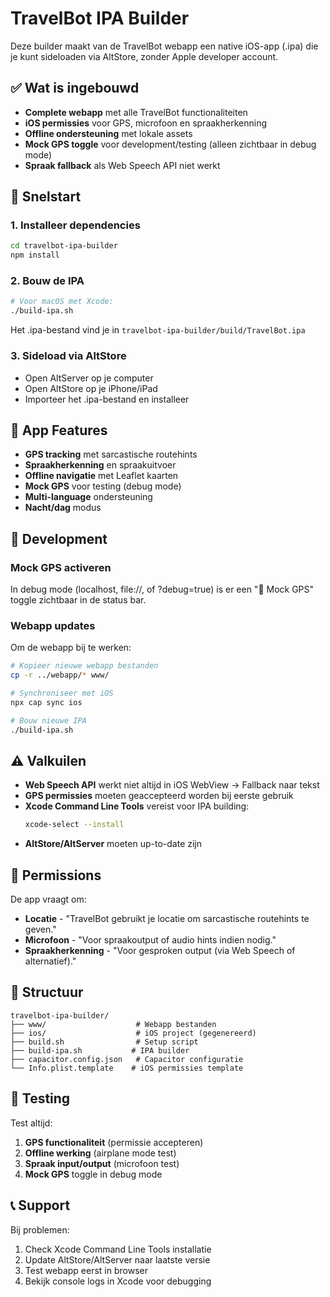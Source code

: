 # TravelBot IPA Builder

Deze builder maakt van de TravelBot webapp een native iOS-app (.ipa) die je kunt sideloaden via AltStore, zonder Apple developer account.

## ✅ Wat is ingebouwd

- **Complete webapp** met alle TravelBot functionaliteiten
- **iOS permissies** voor GPS, microfoon en spraakherkenning
- **Offline ondersteuning** met lokale assets
- **Mock GPS toggle** voor development/testing (alleen zichtbaar in debug mode)
- **Spraak fallback** als Web Speech API niet werkt

## 🚀 Snelstart

### 1. Installeer dependencies
```bash
cd travelbot-ipa-builder
npm install
```

### 2. Bouw de IPA
```bash
# Voor macOS met Xcode:
./build-ipa.sh
```

Het .ipa-bestand vind je in `travelbot-ipa-builder/build/TravelBot.ipa`

### 3. Sideload via AltStore
- Open AltServer op je computer
- Open AltStore op je iPhone/iPad
- Importeer het .ipa-bestand en installeer

## 📱 App Features

- **GPS tracking** met sarcastische routehints
- **Spraakherkenning** en spraakuitvoer
- **Offline navigatie** met Leaflet kaarten
- **Mock GPS** voor testing (debug mode)
- **Multi-language** ondersteuning
- **Nacht/dag** modus

## 🔧 Development

### Mock GPS activeren
In debug mode (localhost, file://, of ?debug=true) is er een "🧪 Mock GPS" toggle zichtbaar in de status bar.

### Webapp updates
Om de webapp bij te werken:
```bash
# Kopieer nieuwe webapp bestanden
cp -r ../webapp/* www/

# Synchroniseer met iOS
npx cap sync ios

# Bouw nieuwe IPA
./build-ipa.sh
```

## ⚠️ Valkuilen

- **Web Speech API** werkt niet altijd in iOS WebView → Fallback naar tekst
- **GPS permissies** moeten geaccepteerd worden bij eerste gebruik
- **Xcode Command Line Tools** vereist voor IPA building:
  ```bash
  xcode-select --install
  ```
- **AltStore/AltServer** moeten up-to-date zijn

## 🎯 Permissions

De app vraagt om:
- **Locatie** - "TravelBot gebruikt je locatie om sarcastische routehints te geven."
- **Microfoon** - "Voor spraakoutput of audio hints indien nodig."
- **Spraakherkenning** - "Voor gesproken output (via Web Speech of alternatief)."

## 📁 Structuur

```
travelbot-ipa-builder/
├── www/                    # Webapp bestanden
├── ios/                    # iOS project (gegenereerd)
├── build.sh                # Setup script
├── build-ipa.sh           # IPA builder
├── capacitor.config.json   # Capacitor configuratie
└── Info.plist.template    # iOS permissies template
```

## 🧪 Testing

Test altijd:
1. **GPS functionaliteit** (permissie accepteren)
2. **Offline werking** (airplane mode test)
3. **Spraak input/output** (microfoon test)
4. **Mock GPS** toggle in debug mode

## 📞 Support

Bij problemen:
1. Check Xcode Command Line Tools installatie
2. Update AltStore/AltServer naar laatste versie  
3. Test webapp eerst in browser
4. Bekijk console logs in Xcode voor debugging
